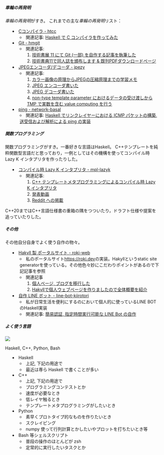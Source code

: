 <div class="content" style="list-style: inside;">


##### 車輪の再発明

<i>車輪の再発明</i>がすき。
これまでの主な<i>車輪の再発明</i>リスト：

- [Cコンパイラ - htcc](https://github.com/falgon/htcc)
    - 関連記事: [Haskell で C コンパイラを作ってみた](https://roki.dev/roki.log/2020/03/17/SelfMadeCCompiler/index.html)
- [Git - hmgit](https://github.com/falgon/hmgit)
    - 関連記事:
        1. [技術書展 11 にて Git (一部) を自作する記事を執筆した](https://roki.dev/roki.log/2021/07/10/SelfMadeTinyGit/index.html)
        2. [技術書典11で同人誌を頒布します & 既刊PDFダウンロードページ](https://www.klab.com/jp/blog/tech/2021/tbf11.html)
- [JPEGエンコーダ/デコーダ - jpezy](https://github.com/falgon/jpezy)
    - 関連記事:
        1. [カラー画像の原理からJPEGの圧縮原理までの学習メモ](https://roki.hateblo.jp/entry/2017/04/10/JPEG%E3%81%AB%E3%81%A4%E3%81%84%E3%81%A6%E5%AD%A6%E7%BF%92%E3%83%A1%E3%83%A2)
        2. [JPEG エンコーダ書いた](https://roki.hateblo.jp/entry/2017/07/02/JPEG_%E3%82%A8%E3%83%B3%E3%82%B3%E3%83%BC%E3%83%80%E6%9B%B8%E3%81%84%E3%81%9F)
        3. [JPEG デコーダ書いた](https://roki.hateblo.jp/entry/2017/08/13/JPEG_%E3%83%87%E3%82%B3%E3%83%BC%E3%83%80%E6%9B%B8%E3%gg81%84%E3%81%9F)
        4. [non-type template parameter におけるデータの受け渡しから TMP で実数を含む value computing を行う](https://roki.hateblo.jp/entry/2017/09/01/non-type_template_parameter_%E3%81%AB%E3%81%8A%E3%81%91%E3%82%8B%E3%83%87%E3%83%BC%E3%82%BF%E3%81%AE%E5%8F%97%E3%81%91%E6%B8%A1%E3%81%97%E3%81%8B%E3%82%89_TMP_%E3%81%A7%E5%AE%9F%E6%95%B0%E3%82%92%E5%90%AB)
- [ping - network-basal](https://github.com/falgon/network-basal)
    - 関連記事: [Haskell でリンクレイヤーにおける ICMP パケットの構築, 送受信および解析による ping の実装](https://roki.dev/roki.log/2018/09/15/scratchPacket/index.html)

##### 関数プログラミング

関数プログラミングがすき。一番好きな言語はHaskell。
C++テンプレートを純粋関数型言語だと思っており，一例としてはその機構を使ってコンパイル時 Lazy K インタプリタを作ったりした。

- [コンパイル時 Lazy K インタプリタ - mpl-lazyk](https://github.com/falgon/mpl-lazyk)
    - 関連記事:
        1. [C++ テンプレートメタプログラミングによるコンパイル時 Lazy K インタプリタ](https://roki.dev/roki.log/2020/12/16/CompileTimeLazyKWithCXXTemplateMetaProgramming/index.html)
        2. [発表動画](https://klab-fukuoka-meetup.connpass.com/event/199452/)
        3. [Reddit への掲載](https://www.reddit.com/r/cpp/comments/kt72dz/lazy_k_interpreter_in_c_template_metaprogramming/)

C++20まではC++言語仕様書の重箱の隅をつついたり，ドラフト仕様や提案を追っていたりした。

##### その他

その他自分自身でよく使う自作の物々。

- [Hakyll 製 ポータルサイト - roki-web](https://github.com/falgon/roki-web)
    - 私のポータルサイト<https://roki.dev>の実装。Hakyllというstatic site generatorを使っている。その他色々妙にこだわりポイントがあるので下記記事を参照
    - 関連記事
        1. [個人ページ, ブログを移行した](https://roki.dev/roki.log/2020/08/25/hello-roki-web/index.html)
        2. [Hakyllで個人ウェブページを作りましたので全体概要を紹介](https://www.klab.com/jp/blog/tech/2020/0924-Hakyll.html)
- [自作 LINE ボット - line-bot-kiirotori](https://github.com/falgon/line-bot-kiirotori)
    - 私が日常生活を便利にするのにおいて個人的に使っているLINE BOTのHaskell実装
    - 関連記事: [簡易認証, 指定時間実行可能な LINE Bot の自作](https://roki.dev/roki.log/2022/04/10/LineBotDevelopment/index.html)

##### よく使う言語

<div class="has-text-centered is-disable-pointer-events">
<img src="https://github-readme-stats.vercel.app/api/top-langs/?username=falgon&layout=donut">
</div>

Haskell, C++, Python, Bash

- Haskell
    - 上記, 下記の用途で
    - 最近は専ら Haskell で書くことが多い
- C++
    - 上記, 下記の用途で
    - プログラミングコンテストとか
    - 速度が必要なとき
    - 低レイヤ触るとき
    - テンプレートメタプログラミングがしたいとき
- Python
    - 素早くプロトタイプ的なものを作りたいとき
    - スクレイピング
    - numpy 使って行列計算とかしたいやプロットを打ちたいとき等
- Bash 等シェルスクリプト
    - 普段の操作のほとんどが zsh
    - 定常的に実行したいタスクとか

</div>
